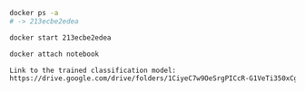 ```sh
docker ps -a
# -> 213ecbe2edea
```


```sh
docker start 213ecbe2edea
```

```sh
docker attach notebook
```

```sh
Link to the trained classification model:
https://drive.google.com/drive/folders/1CiyeC7w9OeSrgPICcR-G1VeTi350xCgq?usp=sharing
```
